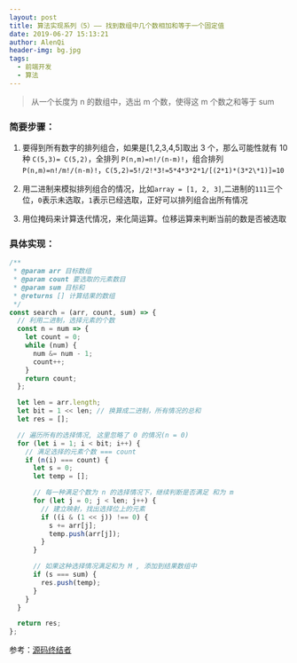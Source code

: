 ```yaml
---
layout: post
title: 算法实现系列（5）—— 找到数组中几个数相加和等于一个固定值
date: 2019-06-27 15:13:21
author: AlenQi
header-img: bg.jpg
tags:
  - 前端开发
  - 算法
---
```


> 从一个长度为 n 的数组中，选出 m 个数，使得这 m 个数之和等于 sum

### 简要步骤：

1. 要得到所有数字的排列组合，如果是[1,2,3,4,5]取出 3 个，那么可能性就有 10 种 `C(5,3)= C(5,2)`，全排列 `P(n,m)=n!/(n-m)!`，组合排列 `P(n,m)=n!/m!/(n-m)!`，`C(5,2)=5!/2!*3!=5*4*3*2*1/[(2*1)*(3*2\*1)]=10`

2. 用二进制来模拟排列组合的情况，比如`array = [1, 2, 3]`,二进制的`111`三个位，`0`表示未选取，`1`表示已经选取，正好可以排列组合出所有情况

3. 用位掩码来计算迭代情况，来化简运算。位移运算来判断当前的数是否被选取

### 具体实现：

```js
/**
 * @param arr 目标数组
 * @param count 要选取的元素数目
 * @param sum 目标和
 * @returns [] 计算结果的数组
 */
const search = (arr, count, sum) => {
  // 利用二进制，选择元素的个数
  const n = num => {
    let count = 0;
    while (num) {
      num &= num - 1;
      count++;
    }
    return count;
  };

  let len = arr.length;
  let bit = 1 << len; // 换算成二进制，所有情况的总和
  let res = [];

  // 遍历所有的选择情况, 这里忽略了 0 的情况(n = 0)
  for (let i = 1; i < bit; i++) {
    // 满足选择的元素个数 === count
    if (n(i) === count) {
      let s = 0;
      let temp = [];

      // 每一种满足个数为 n 的选择情况下，继续判断是否满足 和为 m
      for (let j = 0; j < len; j++) {
        // 建立映射，找出选择位上的元素
        if ((i & (1 << j)) !== 0) {
          s += arr[j];
          temp.push(arr[j]);
        }
      }

      // 如果这种选择情况满足和为 M , 添加到结果数组中
      if (s === sum) {
        res.push(temp);
      }
    }
  }

  return res;
};
```

参考：[源码终结者](https://juejin.im/user/5ae087fbf265da0b9c104fa4)

